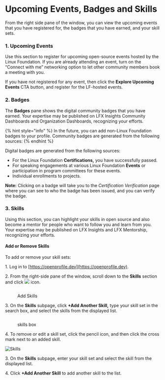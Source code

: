 # Upcoming Events, Badges and Skills

From the right side pane of the window, you can view the upcoming events that you have registered for, the badges that you have earned, and your skill sets.

### 1. Upcoming Events

Use this section to register for upcoming open-source events hosted by the Linux Foundation. If you are already attending an event, turn on the “Connect with me” networking option to let other community members book a meeting with you.

If you have not registered for any event, then click the **Explore Upcoming Events** CTA button, and register for the LF-hosted events.

### 2. Badges

The **Badges** pane shows the digital community badges that you have earned. Your expertise may be published on LFX Insights Community Dashboards and Organization Dashboards, recognizing your efforts.&#x20;

{% hint style="info" %}
In the future, you can add non-Linux Foundation badges to your profile. Community badges are generated from the following sources:
{% endhint %}

Digital badges are generated from the following sources:

* For the Linux Foundation **Certifications,** you have successfully passed.
* For speaking engagements at various Linux Foundation **Events** or participation in program committees for these events.
* Individual enrollments to projects.

**Note:** Clicking on a badge will take you to the _Certification Verification_ page where you can see to who the badge has been issued, and you can verify the badge.

### 3. Skills

Using this section, you can highlight your skills in open source and also become a mentor for people who want to follow you and learn from you. Your expertise may be published on LFX Insights and LFX Mentorship, recognizing your efforts.

#### Add or Remove Skills

To add or remove your skill sets:

1\. Log in to [https://openprofile.dev](https://openprofile.dev).

2\. From the right-side pane of the window, scroll down to the **Skills** section and click ![](<../../../../.gitbook/assets/image (88).png>) icon.

<figure><img src="../../../../.gitbook/assets/skills (1).PNG" alt=""><figcaption><p>Add Skills</p></figcaption></figure>

3\. On the **Skills** subpage, click **+Add Another Skill,** type your skill set in the search box, and select the skills from the displayed list.

<figure><img src="../../../../.gitbook/assets/current skills.PNG" alt=""><figcaption><p>skills  box</p></figcaption></figure>

4\. To remove or edit a skill set, click the pencil icon, and then click the cross mark next to an added skill.

![Skills](<../../../../.gitbook/assets/skills (1).png>)

3\. On the **Skills** subpage, enter your skill set and select the skill from the displayed list.

4\. Click **+Add Another Skill** to add another skill to the list.



